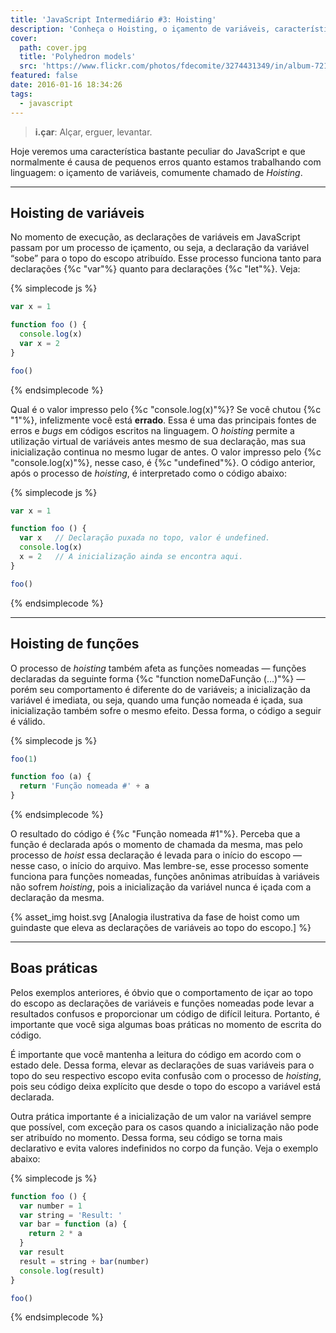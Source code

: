 ```yaml
---
title: 'JavaScript Intermediário #3: Hoisting'
description: 'Conheça o Hoisting, o içamento de variáveis, característica peculiar do JavaScript que normalmente é causa confusão entre os desenvolvedores.'
cover:
  path: cover.jpg
  title: 'Polyhedron models'
  src: 'https://www.flickr.com/photos/fdecomite/3274431349/in/album-72157613498998540/'
featured: false
date: 2016-01-16 18:34:26
tags:
  - javascript
---
```

> **i.çar**: Alçar, erguer, levantar.

Hoje veremos uma característica bastante peculiar  do JavaScript e que normalmente é causa de pequenos erros quanto estamos trabalhando com linguagem: o içamento de variáveis, comumente chamado de  *Hoisting*.

---
## Hoisting de variáveis
No momento de execução, as declarações de variáveis em JavaScript passam por um processo de içamento, ou seja, a declaração da variável “sobe” para o topo do escopo atribuído. Esse processo funciona tanto para declarações {%c "var"%} quanto para declarações {%c "let"%}. Veja:

{% simplecode js %}
``` js
var x = 1

function foo () {
  console.log(x)
  var x = 2
}

foo()
```
{% endsimplecode %}

Qual é o valor impresso pelo {%c "console.log(x)"%}? Se você chutou {%c "1"%}, infelizmente você está **errado**. Essa é uma das principais fontes de erros e *bugs* em códigos escritos na linguagem. O *hoisting* permite a utilização virtual de variáveis antes mesmo de sua declaração, mas sua inicialização continua no mesmo lugar de antes. O valor impresso pelo {%c "console.log(x)"%}, nesse caso, é {%c "undefined"%}. O código anterior, após o processo de *hoisting*, é interpretado como o código abaixo:

{% simplecode js %}
``` js
var x = 1

function foo () {
  var x   // Declaração puxada no topo, valor é undefined.
  console.log(x)
  x = 2   // A inicialização ainda se encontra aqui.
}

foo()
```
{% endsimplecode %}

---
## Hoisting de funções
O processo de *hoisting* também afeta as funções nomeadas — funções declaradas da seguinte forma {%c "function nomeDaFunção (…)"%} — porém seu comportamento é diferente do de variáveis; a inicialização da variável é imediata, ou seja, quando uma função nomeada é içada, sua inicialização também sofre o mesmo efeito. Dessa forma, o código a seguir é válido.

{% simplecode js %}
``` js
foo(1)

function foo (a) {
  return 'Função nomeada #' + a
}
```
{% endsimplecode %}

O resultado do código é {%c "Função nomeada \#1"%}. Perceba que a função é declarada após o momento de chamada da mesma, mas pelo processo de *hoist* essa declaração é levada para o início do escopo — nesse caso, o início do arquivo. Mas lembre-se, esse processo somente funciona para funções nomeadas, funções anônimas atribuídas à variáveis não sofrem *hoisting*, pois a inicialização da variável nunca é içada com a declaração da mesma.

{% asset_img hoist.svg [Analogia ilustrativa da fase de hoist como um guindaste que eleva as declarações de variáveis ao topo do escopo.] %}

---
## Boas práticas
Pelos exemplos anteriores, é óbvio que o comportamento de içar ao topo do escopo as declarações de variáveis e funções nomeadas pode levar a resultados confusos e proporcionar um código de difícil leitura. Portanto, é importante que você siga algumas boas práticas no momento de escrita do código.

É importante que você mantenha a leitura do código em acordo com o estado dele. Dessa forma, elevar as declarações de suas variáveis para o topo do seu respectivo escopo evita confusão com o processo de *hoisting*, pois seu código deixa explícito que desde o topo do escopo a variável está declarada.

Outra prática importante é a inicialização de um valor na variável sempre que possível, com exceção para os casos quando a inicialização não pode ser atribuído no momento. Dessa forma, seu código se torna mais declarativo e evita valores indefinidos no corpo da função. Veja o exemplo abaixo:

{% simplecode js %}
``` js
function foo () {
  var number = 1
  var string = 'Result: '
  var bar = function (a) {
    return 2 * a
  }
  var result
  result = string + bar(number)
  console.log(result)
}

foo()
```
{% endsimplecode %}
